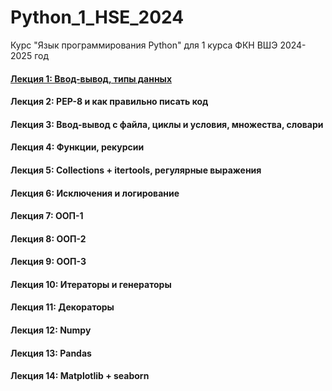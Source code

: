 # Python_1_HSE_2024
Курс "Язык программирования Python" для 1 курса ФКН ВШЭ 2024-2025 год

#### [Лекция 1: Ввод-вывод, типы данных](https://colab.research.google.com/github/Palladain/Python_1_HSE_2024/blob/main/Lecture_1.ipynb)
#### Лекция 2: PEP-8 и как правильно писать код
#### Лекция 3: Ввод-вывод с файла, циклы и условия, множества, словари
#### Лекция 4: Функции, рекурсии
#### Лекция 5: Collections + itertools, регулярные выражения
#### Лекция 6: Исключения и логирование
#### Лекция 7: ООП-1
#### Лекция 8: ООП-2
#### Лекция 9: ООП-3
#### Лекция 10: Итераторы и генераторы
#### Лекция 11: Декораторы
#### Лекция 12: Numpy
#### Лекция 13: Pandas
#### Лекция 14: Matplotlib + seaborn
